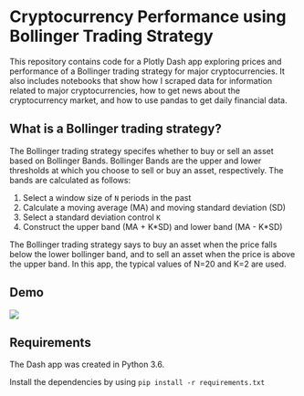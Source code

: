 # Cryptocurrency Performance using Bollinger Trading Strategy

This repository contains code for a Plotly Dash app exploring prices and performance of a Bollinger trading strategy for major cryptocurrencies. It also includes notebooks that show how I scraped data for information related to major cryptocurrencies, how to get news about the cryptocurrency market, and how to use pandas to get daily financial data.

## What is a Bollinger trading strategy?

The Bollinger trading strategy specifes whether to buy or sell an asset based on Bollinger Bands. Bollinger Bands are the upper and lower thresholds at which you choose to sell or buy an asset, respectively. The bands are calculated as follows:
1. Select a window size of `N` periods in the past
2. Calculate a moving average (MA) and moving standard deviation (SD)
3. Select a standard deviation control `K`
4. Construct the upper band (MA + K\*SD) and lower band (MA - K\*SD)

The Bollinger trading strategy says to buy an asset when the price falls below the lower bollinger band, and to sell an asset when the price is above the upper band. In this app, the typical values of N=20 and K=2 are used. 

## Demo

![](img/demo.gif)

## Requirements
The Dash app was created in Python 3.6.

Install the dependencies by using `pip install -r requirements.txt`
